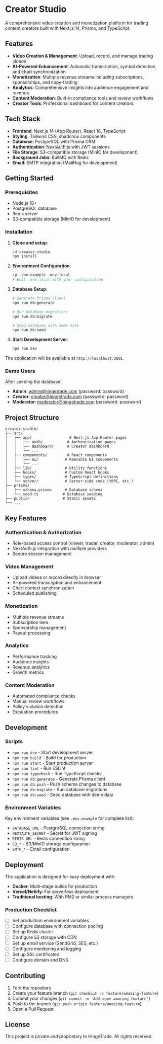 # Creator Studio

A comprehensive video creation and monetization platform for trading content creators built with Next.js 14, Prisma, and TypeScript.

## Features

- **Video Creation & Management**: Upload, record, and manage trading videos
- **AI-Powered Enhancement**: Automatic transcription, symbol detection, and chart synchronization
- **Monetization**: Multiple revenue streams including subscriptions, sponsorships, and copy-trading
- **Analytics**: Comprehensive insights into audience engagement and revenue
- **Content Moderation**: Built-in compliance tools and review workflows
- **Creator Tools**: Professional dashboard for content creators

## Tech Stack

- **Frontend**: Next.js 14 (App Router), React 18, TypeScript
- **Styling**: Tailwind CSS, shadcn/ui components
- **Database**: PostgreSQL with Prisma ORM
- **Authentication**: NextAuth.js with JWT sessions
- **File Storage**: S3-compatible storage (MinIO for development)
- **Background Jobs**: BullMQ with Redis
- **Email**: SMTP integration (MailHog for development)

## Getting Started

### Prerequisites

- Node.js 18+
- PostgreSQL database
- Redis server
- S3-compatible storage (MinIO for development)

### Installation

1. **Clone and setup**:
   ```bash
   cd creator-studio
   npm install
   ```

2. **Environment Configuration**:
   ```bash
   cp .env.example .env.local
   # Edit .env.local with your configuration
   ```

3. **Database Setup**:
   ```bash
   # Generate Prisma client
   npm run db:generate
   
   # Run database migrations
   npm run db:migrate
   
   # Seed database with demo data
   npm run db:seed
   ```

4. **Start Development Server**:
   ```bash
   npm run dev
   ```

The application will be available at `http://localhost:3001`.

### Demo Users

After seeding the database:

- **Admin**: admin@hingetrade.com (password: password)
- **Creator**: creator@hingetrade.com (password: password)
- **Moderator**: moderator@hingetrade.com (password: password)

## Project Structure

```
creator-studio/
├── src/
│   ├── app/                 # Next.js App Router pages
│   │   ├── auth/           # Authentication pages
│   │   ├── dashboard/      # Creator dashboard
│   │   └── ...
│   ├── components/         # React components
│   │   ├── ui/            # Reusable UI components
│   │   └── ...
│   ├── lib/               # Utility functions
│   ├── hooks/             # Custom React hooks
│   ├── types/             # TypeScript definitions
│   └── server/            # Server-side code (tRPC, etc.)
├── prisma/
│   ├── schema.prisma      # Database schema
│   └── seed.ts           # Database seeding
├── public/               # Static assets
└── ...
```

## Key Features

### Authentication & Authorization
- Role-based access control (viewer, trader, creator, moderator, admin)
- NextAuth.js integration with multiple providers
- Secure session management

### Video Management
- Upload videos or record directly in browser
- AI-powered transcription and enhancement
- Chart context synchronization
- Scheduled publishing

### Monetization
- Multiple revenue streams
- Subscription tiers
- Sponsorship management
- Payout processing

### Analytics
- Performance tracking
- Audience insights
- Revenue analytics
- Growth metrics

### Content Moderation
- Automated compliance checks
- Manual review workflows
- Policy violation detection
- Escalation procedures

## Development

### Scripts

- `npm run dev` - Start development server
- `npm run build` - Build for production
- `npm run start` - Start production server
- `npm run lint` - Run ESLint
- `npm run typecheck` - Run TypeScript checks
- `npm run db:generate` - Generate Prisma client
- `npm run db:push` - Push schema changes to database
- `npm run db:migrate` - Run database migrations
- `npm run db:seed` - Seed database with demo data

### Environment Variables

Key environment variables (see `.env.example` for complete list):

- `DATABASE_URL` - PostgreSQL connection string
- `NEXTAUTH_SECRET` - Secret for JWT signing
- `REDIS_URL` - Redis connection string
- `S3_*` - S3/MinIO storage configuration
- `SMTP_*` - Email configuration

## Deployment

The application is designed for easy deployment with:

- **Docker**: Multi-stage builds for production
- **Vercel/Netlify**: For serverless deployment
- **Traditional hosting**: With PM2 or similar process managers

### Production Checklist

- [ ] Set production environment variables
- [ ] Configure database with connection pooling
- [ ] Set up Redis cluster
- [ ] Configure S3 storage with CDN
- [ ] Set up email service (SendGrid, SES, etc.)
- [ ] Configure monitoring and logging
- [ ] Set up SSL certificates
- [ ] Configure domain and DNS

## Contributing

1. Fork the repository
2. Create your feature branch (`git checkout -b feature/amazing-feature`)
3. Commit your changes (`git commit -m 'Add some amazing feature'`)
4. Push to the branch (`git push origin feature/amazing-feature`)
5. Open a Pull Request

## License

This project is private and proprietary to HingeTrade. All rights reserved.